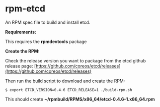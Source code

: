 rpm-etcd
========

An RPM spec file to build and install etcd.

**Requirements:**

This requires the **rpmdevtools** package

**Create the RPM:**

Check the release version you want to package from the etcd github release page: [https://github.com/coreos/etcd/releases](https://github.com/coreos/etcd/releases)

Then run the build script to download and create the RPM:

    $ export ETCD_VERSION=0.4.6 ETCD_RELEASE=1 ./build-rpm.sh

This should create **~/rpmbuild/RPMS/x86_64/etcd-0.4.6-1.x86_64.rpm**
